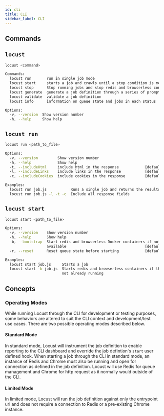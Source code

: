 ```yaml
---
id: cli
title: CLI
sidebar_label: CLI
---
```


## Commands

## `locust`
```sh
locust <command>

Commands:
  locust run       run in single job mode
  locust start     starts a job and crawls until a stop condition is met
  locust stop      Stop running jobs and stop redis and browserless containers
  locust generate  generate a job definition through a series of prompts
  locust validate  validate a job definition
  locust info      information on queue state and jobs in each status

Options:
  -v, --version  Show version number                                   [boolean]
  -h, --help     Show help                                             [boolean]
```

## `locust run`
```sh
locust run <path_to_file>

Options:
  -v, --version         Show version number                            [boolean]
  -h, --help            Show help                                      [boolean]
  -t, --includeHtml     include html in the response            [default: false]
  -l, --includeLinks    include links in the response           [default: false]
  -c, --includeCookies  include cookies in the response         [default: false]

Examples:
  locust run job.js           Runs a single job and returns the results
  locust run job.js -l -t -c  Include all response fields
```

## `locust start`
```sh
locust start <path_to_file>

Options:
  -v, --version    Show version number                                 [boolean]
  -h, --help       Show help                                           [boolean]
  -b, --bootstrap  Start redis and browserless Docker containers if not already
                   available                                    [default: false]
  -r, --reset      Reset queue state before starting            [default: false]

Examples:
  locust start job.js     Starts a job
  locust start -b job.js  Starts redis and browserless containers if they are
                          not already running
```

## Concepts

### Operating Modes

While running Locust through the CLI for development or testing purposes, some behaviors are altered to suit the CLI context and development/test use cases. There are two possible operating modes described below.

#### Standard Mode

In standard mode, Locust will instrument the job definition to enable reporting to the CLI dashboard and override the job defintion's `start` user defined hook. When starting a job through the CLI in standard mode, an instance of Redis and Chrome must also be running and open for connection as defined in the job definition. Locust will use Redis for queue management and Chrome for http request as it normally would outside of the CLI.

#### Limited Mode

In limited mode, Locust will run the job definition against only the entrypoint url and does not require a connection to Redis or a pre-existing Chrome instance.